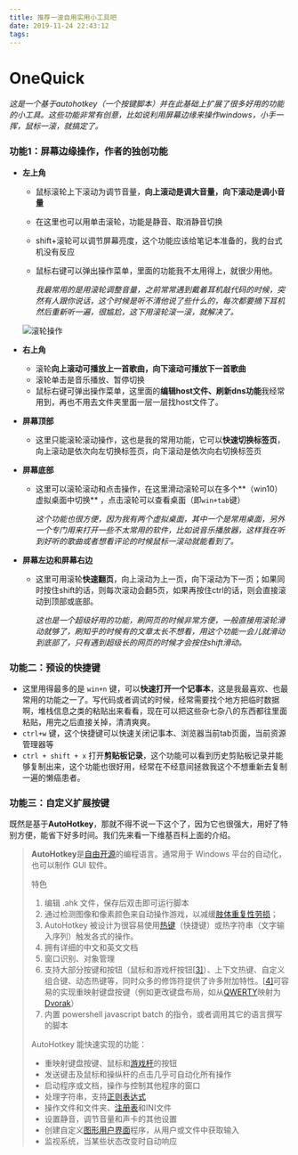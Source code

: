 ```yaml
---
title: 推荐一波自用实用小工具吧
date: 2019-11-24 22:43:12
tags:
---
```


# OneQuick
*这是一个基于autohotkey（一个按键脚本）并在此基础上扩展了很多好用的功能的小工具。这些功能非常有创意，比如说利用屏幕边缘来操作windows，小手一挥，鼠标一滚，就搞定了。*

### 功能1：屏幕边缘操作，作者的独创功能

- **左上角**

  - 鼠标滚轮上下滚动为调节音量，**向上滚动是调大音量，向下滚动是调小音量**

  - 在这里也可以用单击滚轮，功能是静音、取消静音切换
  - shift+滚轮可以调节屏幕亮度，这个功能应该给笔记本准备的，我的台式机没有反应
  - 鼠标右键可以弹出操作菜单，里面的功能我不太用得上，就很少用他。

    *我最常用的是用滚轮调整音量，之前常常遇到戴着耳机敲代码的时候，突然有人跟你说话，这个时候是听不清他说了些什么的，每次都要摘下耳机然后重新听一遍，很尴尬，这下用滚轮滚一滚，就解决了。*

  ![滚轮操作](https://onequick.org/img/feature/screen-volume.gif)

- **右上角**
  - 滚轮**向上滚动可播放上一首歌曲，向下滚动可播放下一首歌曲**
  - 滚轮单击是音乐播放、暂停切换
  - 鼠标右键可弹出操作菜单，这里面的**编辑host文件、刷新dns功能**我经常用到，再也不用去文件夹里面一层一层找host文件了。

- **屏幕顶部**

  - 这里只能滚轮滚动操作，这也是我的常用功能，它可以**快速切换标签页**，向上滚动是依次向左切换标签页，向下滚动是依次向右切换标签页

- **屏幕底部**

  - 这里可以滚轮滚动和点击操作，在这里滑动滚轮可以在多个**（win10）虚拟桌面中切换** ，点击滚轮可以查看桌面（即`win+tab`键）

    *这个功能也很方便，因为我有两个虚拟桌面，其中一个是常用桌面，另外一个专门用来打开一些不太常用的软件，比如说音乐播放器，这样我在听到好听的歌曲或者想看评论的时候鼠标一滚动就能看到了。* 

- **屏幕左边和屏幕右边** 

  - 这里可用滚轮**快速翻页**，向上滚动为上一页，向下滚动为下一页；如果同时按住shift的话，则每次滚动会翻5页，如果再按住ctrl的话，则会直接滚动到顶部或底部。

    *这也是一个超级好用的功能，刷网页的时候非常方便，一般直接用滚轮滑动就够了，刷知乎的时候有的文章太长不想看，用这个功能一会儿就滑动到底部了，只有遇到超级长的网页的时候才会按住shift滑动。*



### 功能二：预设的快捷键

- 这里用得最多的是 `win+n` 键，可以**快速打开一个记事本**，这是我最喜欢、也最常用的功能之一了。写代码或者调试的时候，经常需要找个地方把临时数据啊，堆栈信息之类的粘贴出来看看，现在可以把这些杂七杂八的东西都往里面粘贴，用完之后直接关掉，清清爽爽。
- `ctrl+w` 键，这个快捷键可以快速关闭记事本、浏览器当前tab页面，当前资源管理器等
- `ctrl + shift + x` 打开**剪贴板记录**，这个功能可以看到历史剪贴板记录并能够复制出来，这个功能也很好用，经常在不经意间拯救我这个不想重新去复制一遍的懒癌患者。

### 功能三：自定义扩展按键

既然是基于**AutoHotkey**，那就不得不说一下这个了，因为它也很强大，用好了特别方便，能省下好多时间。我们先来看一下维基百科上面的介绍。

>  **AutoHotkey**是[自由](https://zh.wikipedia.org/wiki/自由软件)[开源](https://zh.wikipedia.org/wiki/开源软件)的编程语言。通常用于 Windows 平台的自动化，也可以制作 GUI 软件。
>
>  特色
>
> 1. 编辑 .ahk 文件，保存后双击即可运行脚本
> 2. 通过检测图像和像素颜色来自动操作游戏，以减缓[肢体重复性劳损](https://zh.wikipedia.org/wiki/重複使力傷害)；
> 3. AutoHotkey 被设计为很容易使用[热键](https://zh.wikipedia.org/wiki/热键)（快捷键）或热字符串（文字输入序列）触发各式的操作。
> 4. 拥有详细的中文和英文文档
> 5. 窗口识别、对象管理
> 6. 支持大部分按键和按钮（鼠标和游戏杆按钮[[3\]](https://zh.wikipedia.org/wiki/AutoHotkey#cite_note-3)）、上下文热键、自定义组合键、动态热键等，同时众多的修饰符提供了许多附加特性。[[4\]](https://zh.wikipedia.org/wiki/AutoHotkey#cite_note-4)可容易的实现重映射键盘按键（例如更改键盘布局，如从[QWERTY](https://zh.wikipedia.org/wiki/QWERTY)映射为[Dvorak](https://zh.wikipedia.org/wiki/德沃夏克鍵盤)）
> 7. 内置 powershell javascript batch 的指令，或者调用其它的语言撰写的脚本
>
> 
> AutoHotkey 能快速实现的功能：
>
> - 重映射键盘按键、鼠标和[游戏杆](https://zh.wikipedia.org/wiki/游戏杆)的按钮
> - 发送键击及鼠标和操纵杆的点击几乎可自动化所有操作
> - 启动程序或文档，操作与控制其他程序的窗口
> - 处理字符串，支持[正则表达式](https://zh.wikipedia.org/wiki/正则表达式)
> - 操作文件和文件夹、[注册表](https://zh.wikipedia.org/wiki/注册表)和INI文件
> - 设置静音，调节音量和声卡的其他设置
> - 创建自定义[图形用户界面](https://zh.wikipedia.org/wiki/图形用户界面)程序，从用户或文件中获取输入
> - 监视系统，当某些状态改变时自动响应